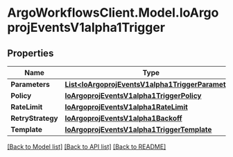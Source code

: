 # ArgoWorkflowsClient.Model.IoArgoprojEventsV1alpha1Trigger

## Properties

Name | Type | Description | Notes
------------ | ------------- | ------------- | -------------
**Parameters** | [**List&lt;IoArgoprojEventsV1alpha1TriggerParameter&gt;**](IoArgoprojEventsV1alpha1TriggerParameter.md) |  | [optional] 
**Policy** | [**IoArgoprojEventsV1alpha1TriggerPolicy**](IoArgoprojEventsV1alpha1TriggerPolicy.md) |  | [optional] 
**RateLimit** | [**IoArgoprojEventsV1alpha1RateLimit**](IoArgoprojEventsV1alpha1RateLimit.md) |  | [optional] 
**RetryStrategy** | [**IoArgoprojEventsV1alpha1Backoff**](IoArgoprojEventsV1alpha1Backoff.md) |  | [optional] 
**Template** | [**IoArgoprojEventsV1alpha1TriggerTemplate**](IoArgoprojEventsV1alpha1TriggerTemplate.md) |  | [optional] 

[[Back to Model list]](../README.md#documentation-for-models) [[Back to API list]](../README.md#documentation-for-api-endpoints) [[Back to README]](../README.md)

